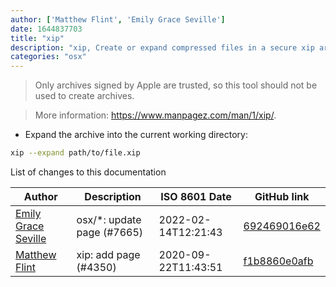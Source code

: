 ```yaml
---
author: ['Matthew Flint', 'Emily Grace Seville']
date: 1644837703
title: "xip"
description: "xip, Create or expand compressed files in a secure xip archive."
categories: "osx"
---
```

> Only archives signed by Apple are trusted, so this tool should not be used to create archives.

> More information: <https://www.manpagez.com/man/1/xip/>.

- Expand the archive into the current working directory:

```bash
xip --expand path/to/file.xip
```
List of changes to this documentation


Author | Description | ISO 8601 Date | GitHub link
------|-----|-----|-----
[Emily Grace Seville](mailto:emilyseville7cf@gmail.com) | osx/*: update page (#7665) | 2022-02-14T12:21:43 | [692469016e62](https://github.com/tldr-pages/tldr/commit/692469016e62d4410ec92a8f29272e447046a0d2)
[Matthew Flint](mailto:355086+mflint@users.noreply.github.com) | xip: add page (#4350) | 2020-09-22T11:43:51 | [f1b8860e0afb](https://github.com/tldr-pages/tldr/commit/f1b8860e0afb151741ce7db0d1b10ba274d56af2)

